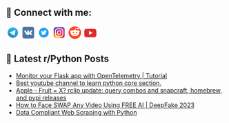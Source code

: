 ## 🔎 Connect with me:
[<img src="https://github.com/bullbesh/bullbesh/blob/main/images/Telegram.png" width="32" height="32" />](https://t.me/bullbesh)
[<img src="https://github.com/bullbesh/bullbesh/blob/main/images/VK.png" width="32" height="32" />](https://vk.com/bullbesh)
[<img src="https://github.com/bullbesh/bullbesh/blob/main/images/Twitter.png" width="32" height="32" />](https://twitter.com/bullbesh1)
[<img src="https://github.com/bullbesh/bullbesh/blob/main/images/Instagram.png" width="32" height="32" />](https://www.instagram.com/bullbesh)
[<img src="https://github.com/bullbesh/bullbesh/blob/main/images/Reddit.png" width="32" height="32" />](https://www.reddit.com/user/bullbesh)
[<img src="https://github.com/bullbesh/bullbesh/blob/main/images/YouTube.png" width="32" height="32" />](https://www.youtube.com/channel/UCtfjRs6uzgq5mfm8S06WTcg)

## 📕 Latest r/Python Posts
<!-- BLOG-POST-LIST:START -->
- [Monitor your Flask app with OpenTelemetry | Tutorial](https://www.reddit.com/r/Python/comments/15rsrjc/monitor_your_flask_app_with_opentelemetry_tutorial/)
- [Best youtube channel to learn python core section.](https://www.reddit.com/r/Python/comments/15rs2by/best_youtube_channel_to_learn_python_core_section/)
- [Apple - Fruit = X? rclip update: query combos and snapcraft, homebrew, and pypi releases](https://www.reddit.com/r/Python/comments/15rr5tn/apple_fruit_x_rclip_update_query_combos_and/)
- [How to Face SWAP Any Video Using FREE AI | DeepFake 2023](https://www.reddit.com/r/Python/comments/15rodym/how_to_face_swap_any_video_using_free_ai_deepfake/)
- [Data Compliant Web Scraping with Python](https://www.reddit.com/r/Python/comments/15rmw4c/data_compliant_web_scraping_with_python/)
<!-- BLOG-POST-LIST:END -->

